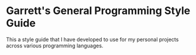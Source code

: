 # Garrett's General Programming Style Guide

This a style guide that I have developed to use for my personal projects across various programming languages.
